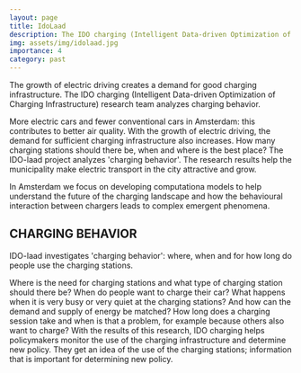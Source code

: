 ```yaml
---
layout: page
title: IdoLaad
description: The IDO charging (Intelligent Data-driven Optimization of Charging Infrastructure) research team analyzes charging behavior.
img: assets/img/idolaad.jpg
importance: 4
category: past
---
```

The growth of electric driving creates a demand for good charging infrastructure. The IDO charging (Intelligent Data-driven Optimization of Charging Infrastructure) research team analyzes charging behavior.

More electric cars and fewer conventional cars in Amsterdam: this contributes to better air quality. With the growth of electric driving, the demand for sufficient charging infrastructure also increases. How many charging stations should there be, when and where is the best place? The IDO-laad project analyzes 'charging behavior'. The research results help the municipality make electric transport in the city attractive and grow.

In Amsterdam we focus on developing computationa models to help understand the future of the charging landscape and how the behavioural interaction between chargers leads to complex emergent phenomena.

## CHARGING BEHAVIOR

IDO-laad investigates 'charging behavior': where, when and for how long do people use the charging stations.

Where is the need for charging stations and what type of charging station should there be?
When do people want to charge their car? What happens when it is very busy or very quiet at the charging stations? And how can the demand and supply of energy be matched?
How long does a charging session take and when is that a problem, for example because others also want to charge?
With the results of this research, IDO charging helps policymakers monitor the use of the charging infrastructure and determine new policy. They get an idea of ​​the use of the charging stations; information that is important for determining new policy.